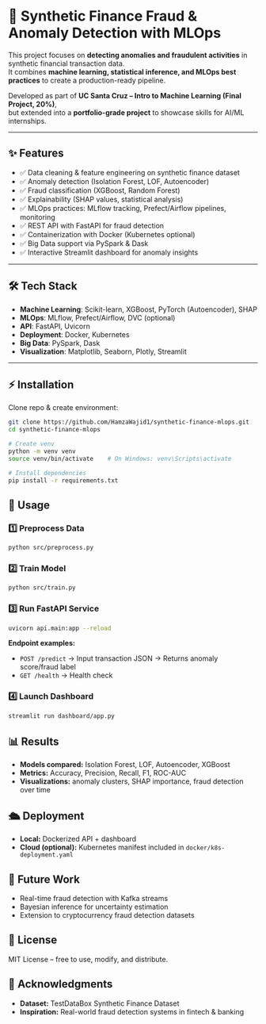 # 🚀 Synthetic Finance Fraud & Anomaly Detection with MLOps

This project focuses on **detecting anomalies and fraudulent activities** in synthetic financial transaction data.  
It combines **machine learning, statistical inference, and MLOps best practices** to create a production-ready pipeline.

Developed as part of **UC Santa Cruz – Intro to Machine Learning (Final Project, 20%)**,  
but extended into a **portfolio-grade project** to showcase skills for AI/ML internships.

---

## ✨ Features
- ✅ Data cleaning & feature engineering on synthetic finance dataset  
- ✅ Anomaly detection (Isolation Forest, LOF, Autoencoder)  
- ✅ Fraud classification (XGBoost, Random Forest)  
- ✅ Explainability (SHAP values, statistical analysis)  
- ✅ MLOps practices: MLflow tracking, Prefect/Airflow pipelines, monitoring  
- ✅ REST API with FastAPI for fraud detection  
- ✅ Containerization with Docker (Kubernetes optional)  
- ✅ Big Data support via PySpark & Dask  
- ✅ Interactive Streamlit dashboard for anomaly insights  

---

## 🛠 Tech Stack
- **Machine Learning**: Scikit-learn, XGBoost, PyTorch (Autoencoder), SHAP  
- **MLOps**: MLflow, Prefect/Airflow, DVC (optional)  
- **API**: FastAPI, Uvicorn  
- **Deployment**: Docker, Kubernetes  
- **Big Data**: PySpark, Dask  
- **Visualization**: Matplotlib, Seaborn, Plotly, Streamlit  

---

## ⚡ Installation
Clone repo & create environment:  

```bash
git clone https://github.com/HamzaWajid1/synthetic-finance-mlops.git
cd synthetic-finance-mlops

# Create venv
python -m venv venv
source venv/bin/activate    # On Windows: venv\Scripts\activate

# Install dependencies
pip install -r requirements.txt
```

## 🚀 Usage

### 1️⃣ Preprocess Data
```bash
python src/preprocess.py
```

### 2️⃣ Train Model
```bash
python src/train.py
```

### 3️⃣ Run FastAPI Service
```bash
uvicorn api.main:app --reload
```

**Endpoint examples:**
- `POST /predict` → Input transaction JSON → Returns anomaly score/fraud label
- `GET /health` → Health check

### 4️⃣ Launch Dashboard
```bash
streamlit run dashboard/app.py
```

## 📊 Results

- **Models compared:** Isolation Forest, LOF, Autoencoder, XGBoost
- **Metrics:** Accuracy, Precision, Recall, F1, ROC-AUC
- **Visualizations:** anomaly clusters, SHAP importance, fraud detection over time

## 🛳 Deployment

- **Local:** Dockerized API + dashboard
- **Cloud (optional):** Kubernetes manifest included in `docker/k8s-deployment.yaml`

## 🔮 Future Work

- Real-time fraud detection with Kafka streams
- Bayesian inference for uncertainty estimation
- Extension to cryptocurrency fraud detection datasets

## 📜 License

MIT License – free to use, modify, and distribute.

## 🙌 Acknowledgments

- **Dataset:** TestDataBox Synthetic Finance Dataset
- **Inspiration:** Real-world fraud detection systems in fintech & banking
